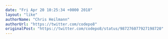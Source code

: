 ```yaml
---
date: "Fri Apr 20 10:25:34 +0000 2018"
layout: "like"
authorName: "Chris Heilmann"
authorUrl: "https://twitter.com/codepo8"
originalPost: "https://twitter.com/codepo8/status/987276077927198720"
---
```

